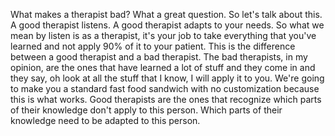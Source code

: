  What makes a therapist bad? What a great question. So let's talk about this. A good therapist listens. A good therapist adapts to your needs. So what we mean by listen is as a therapist, it's your job to take everything that you've learned and not apply 90% of it to your patient. This is the difference between a good therapist and a bad therapist. The bad therapists, in my opinion, are the ones that have learned a lot of stuff and they come in and they say, oh look at all the stuff that I know, I will apply it to you. We're going to make you a standard fast food sandwich with no customization because this is what works. Good therapists are the ones that recognize which parts of their knowledge don't apply to this person. Which parts of their knowledge need to be adapted to this person.